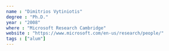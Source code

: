 ```yaml
---
name : "Dimitrios Vytiniotis"
degree : "Ph.D."
year : "2008"
where : "Microsoft Research Cambridge"
website : "https://www.microsoft.com/en-us/research/people/"
tags : ["alum"]
---
```

